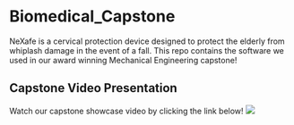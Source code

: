 # Biomedical_Capstone
NeXafe is a cervical protection device designed to protect the elderly from whiplash damage in the event of a fall. This repo contains the software we used in our award winning Mechanical Engineering capstone!

## Capstone Video Presentation
Watch our capstone showcase video by clicking the link below!
[![](http://img.youtube.com/vi/IGJ12Pg0zsY/0.jpg)](http://www.youtube.com/watch?v=IGJ12Pg0zsY "NeXafe Capstone Video")

